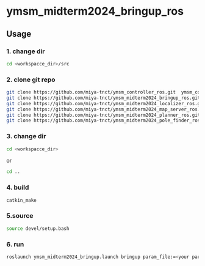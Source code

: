 # ymsm_midterm2024_bringup_ros

## Usage

### 1. change dir

```bash
cd <workspacce_dir>/src
```

### 2. clone git repo
```bash
git clone https://github.com/miya-tnct/ymsm_controller_ros.git  ymsm_controller && \
git clone https://github.com/miya-tnct/ymsm_midterm2024_bringup_ros.git  ymsm_midterm2024_bringup && \
git clone https://github.com/miya-tnct/ymsm_midterm2024_localizer_ros.git  ymsm_midterm2024_localizer && \
git clone https://github.com/miya-tnct/ymsm_midterm2024_map_server_ros.git  ymsm_midterm2024_map_server && \
git clone https://github.com/miya-tnct/ymsm_midterm2024_planner_ros.git  ymsm_midterm2024_planner && \
git clone https://github.com/miya-tnct/ymsm_midterm2024_pole_finder_ros.git  ymsm_midterm2024_pole_finder
```

### 3. change dir
```bash
cd <workspacce_dir>
```
or

```bash
cd ..
```

### 4. build
```bash
catkin_make
```

### 5.source
```bash
source devel/setup.bash
```

### 6. run
```bash
roslaunch ymsm_midterm2024_bringup.launch bringup param_file:=<your parameter file>
```